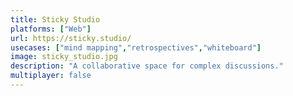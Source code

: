 ```yaml
---
title: Sticky Studio
platforms: ["Web"]
url: https://sticky.studio/
usecases: ["mind mapping","retrospectives","whiteboard"]
image: sticky_studio.jpg
description: "A collaborative space for complex discussions."
multiplayer: false
---
```

